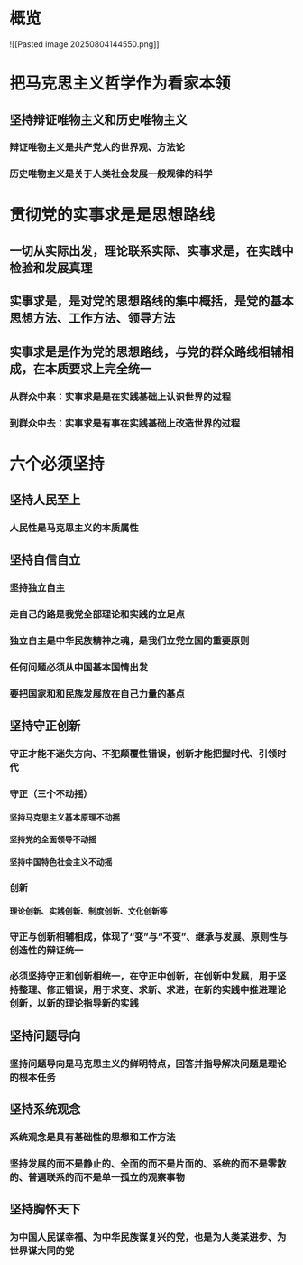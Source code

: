 # 概览
![[Pasted image 20250804144550.png]]
# 把马克思主义哲学作为看家本领
## 坚持辩证唯物主义和历史唯物主义
### 辩证唯物主义是共产党人的世界观、方法论
### 历史唯物主义是关于人类社会发展一般规律的科学
# 贯彻党的实事求是是思想路线
## 一切从实际出发，理论联系实际、实事求是，在实践中检验和发展真理
## 实事求是，是对党的思想路线的集中概括，是党的基本思想方法、工作方法、领导方法
## 实事求是是作为党的思想路线，与党的群众路线相辅相成，在本质要求上完全统一
### 从群众中来：实事求是是在实践基础上认识世界的过程
### 到群众中去：实事求是有事在实践基础上改造世界的过程
# 六个必须坚持
## 坚持人民至上
### 人民性是马克思主义的本质属性
## 坚持自信自立
### 坚持独立自主
### 走自己的路是我党全部理论和实践的立足点
### 独立自主是中华民族精神之魂，是我们立党立国的重要原则
### 任何问题必须从中国基本国情出发
### 要把国家和和民族发展放在自己力量的基点
## 坚持守正创新
### 守正才能不迷失方向、不犯颠覆性错误，创新才能把握时代、引领时代
### 守正（三个不动摇）
#### 坚持马克思主义基本原理不动摇
#### 坚持党的全面领导不动摇
#### 坚持中国特色社会主义不动摇
### 创新
#### 理论创新、实践创新、制度创新、文化创新等
### 守正与创新相辅相成，体现了“变”与“不变”、继承与发展、原则性与创造性的辩证统一
### 必须坚持守正和创新相统一，在守正中创新，在创新中发展，用于坚持整理、修正错误，用于求变、求新、求进，在新的实践中推进理论创新，以新的理论指导新的实践
## 坚持问题导向
### 坚持问题导向是马克思主义的鲜明特点，回答并指导解决问题是理论的根本任务
## 坚持系统观念
### 系统观念是具有基础性的思想和工作方法
### 坚持发展的而不是静止的、全面的而不是片面的、系统的而不是零散的、普遍联系的而不是单一孤立的观察事物
## 坚持胸怀天下
### 为中国人民谋幸福、为中华民族谋复兴的党，也是为人类某进步、为世界谋大同的党